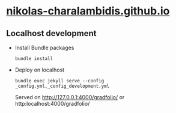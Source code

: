 # [nikolas-charalambidis.github.io](https://nikolas-charalambidis.github.io/)

## Localhost development

- Install Bundle packages
  ```shell
  bundle install
  ```
- Deploy on localhost
  ```shell
  bundle exec jekyll serve --config _config.yml,_config_development.yml
  ```
  Served on  http://127.0.0.1:4000/gradfolio/ or http:localhost:4000/gradfolio/